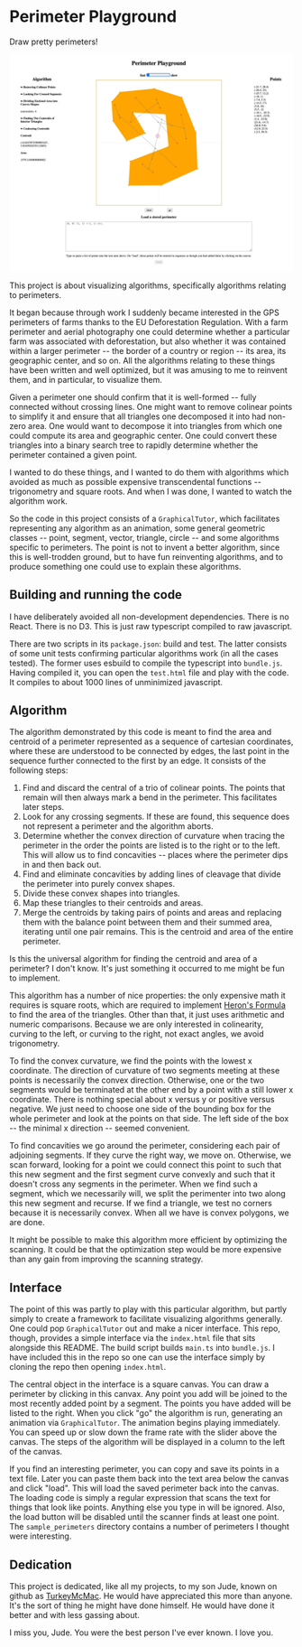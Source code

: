 # Perimeter Playground

Draw pretty perimeters!

![Screenshot of a simple perimeter.](https://github.com/dfhoughton/perimeter-playground/blob/main/documentation/screenshot.jpg?raw=true)

This project is about visualizing algorithms, specifically algorithms relating to perimeters.

It began because through work I suddenly became interested in the GPS perimeters of farms thanks to the EU Deforestation
Regulation. With a farm perimeter and aerial photography one could determine whether a particular farm was associated with
deforestation, but also whether it was contained within a larger perimeter -- the border of a country or region -- its
area, its geographic center, and so on. All the algorithms relating to these things have been written and well optimized,
but it was amusing to me to reinvent them, and in particular, to visualize them.

Given a perimeter one should confirm that it is well-formed -- fully connected without crossing lines. One might want to
remove colinear points to simplify it and ensure that all triangles one decomposed it into had non-zero area. One would want
to decompose it into triangles from which one could compute its area and geographic center. One could convert these triangles
into a binary search tree to rapidly determine whether the perimeter contained a given point.

I wanted to do these things, and I wanted to do them with algorithms which avoided as much as possible expensive transcendental
functions -- trigonometry and square roots. And when I was done, I wanted to watch the algorithm work.

So the code in this project consists of a `GraphicalTutor`, which facilitates representing any algorithm as an animation, some
general geometric classes -- point, segment, vector, triangle, circle -- and some algorithms specific to perimeters. The point
is not to invent a better algorithm, since this is well-trodden ground, but to have fun reinventing algorithms, and to produce
something one could use to explain these algorithms.

## Building and running the code

I have deliberately avoided all non-development dependencies. There is no React. There is no D3. This is just raw typescript
compiled to raw javascript.

There are two scripts in its `package.json`: build and test. The latter consists of some unit tests confirming particular
algorithms work (in all the cases tested). The former uses esbuild to compile the typescript into `bundle.js`. Having compiled
it, you can open the `test.html` file and play with the code. It compiles to about 1000 lines of unminimized javascript.

## Algorithm

The algorithm demonstrated by this code is meant to find the area and centroid of a perimeter represented as a sequence of
cartesian coordinates, where these are understood to be connected by edges, the last point in the sequence further connected
to the first by an edge. It consists of the following steps:

1. Find and discard the central of a trio of colinear points. The points that remain will then always mark a bend in the perimeter. This facilitates later steps.
2. Look for any crossing segments. If these are found, this sequence does not represent a perimeter and the algorithm aborts.
3. Determine whether the convex direction of curvature when tracing the perimeter in the order the points are listed is to the right or to the left. This will allow us to find concavities -- places where the perimeter dips in and then back out.
4. Find and eliminate concavities by adding lines of cleavage that divide the perimeter into purely convex shapes.
5. Divide these convex shapes into triangles.
6. Map these triangles to their centroids and areas.
7. Merge the centroids by taking pairs of points and areas and replacing them with the balance point between them and their summed area, iterating until one pair remains. This is the centroid and area of the entire perimeter.

Is this the universal algorithm for finding the centroid and area of a perimeter? I don't know. It's just something it occurred to me might be fun to implement.

This algorithm has a number of nice properties: the only expensive math it requires is square roots, which are required to implement [Heron's Formula](https://en.wikipedia.org/wiki/Heron%27s_formula) to find the area of the triangles. Other than that, it just uses arithmetic and numeric comparisons. Because we are only interested in colinearity, curving to the left, or curving to the right, not exact angles, we avoid trigonometry.

To find the convex curvature, we find the points with the lowest x coordinate. The direction of curvature of two segments meeting at these points is necessarily the convex direction. Otherwise, one or the two segments would be terminated at the other end by a point with a still lower x coordinate. There is nothing special about x versus y or positive versus negative. We just need to choose one side of the bounding box for the whole perimeter and look at the points on that side. The left side of the box -- the minimal x direction -- seemed convenient.

To find concavities we go around the perimeter, considering each pair of adjoining segments. If they curve the right way, we move on. Otherwise, we scan forward, looking for a point we could connect this point to such that this new segment and the first segment curve convexly and such that it doesn't cross any segments in the perimeter. When we find such a segment, which we necessarily will, we split the perimenter into two along this new segment and recurse. If we find a triangle, we test no corners because it is necessarily convex. When all we have is convex polygons, we are done.

It might be possible to make this algorithm more efficient by optimizing the scanning. It could be that the optimization step would be more expensive than any gain from improving the scanning strategy.

## Interface

The point of this was partly to play with this particular algorithm, but partly simply to create a framework to facilitate visualizing algorithms generally. One could pop `GraphicalTutor` out and make a nicer interface. This repo, though, provides a simple interface via the `index.html` file that sits alongside this README. The build script builds `main.ts` into `bundle.js`. I have included this in the repo so one can use the interface simply by cloning the repo then opening `index.html`.

The central object in the interface is a square canvas. You can draw a perimeter by clicking in this canvax. Any point you add will be joined to the most recently added point by a segment. The points you have added will be listed to the right. When you click "go" the algorithm is run, generating an animation via `GraphicalTutor`. The animation begins playing immediately. You can speed up or slow down the frame rate with the slider above the canvas. The steps of the algorithm will be displayed in a column to the left of the canvas.

If you find an interesting perimeter, you can copy and save its points in a text file. Later you can paste them back into the text area below the canvas and click "load". This will load the saved perimeter back into the canvas. The loading code is simply a regular expression that scans the text for things that look like points. Anything else you type in will be ignored. Also, the load button will be disabled until the scanner finds at least one point. The `sample_perimeters` directory contains a number of perimeters I thought were interesting.

## Dedication

This project is dedicated, like all my projects, to my son Jude, known on github as [TurkeyMcMac](https://github.com/TurkeyMcMac). He would have appreciated this
more than anyone. It's the sort of thing he might have done himself. He would have done it better and with less gassing about.

I miss you, Jude. You were the best person I've ever known. I love you.
